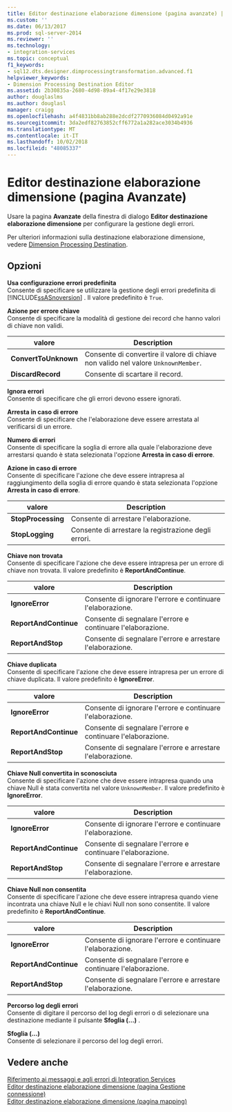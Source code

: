 ```yaml
---
title: Editor destinazione elaborazione dimensione (pagina avanzate) | Microsoft Docs
ms.custom: ''
ms.date: 06/13/2017
ms.prod: sql-server-2014
ms.reviewer: ''
ms.technology:
- integration-services
ms.topic: conceptual
f1_keywords:
- sql12.dts.designer.dimprocessingtransformation.advanced.f1
helpviewer_keywords:
- Dimension Processing Destination Editor
ms.assetid: 2b30835a-2680-4d98-89a4-4f17e29e3818
author: douglaslms
ms.author: douglasl
manager: craigg
ms.openlocfilehash: a4f4831bb8ab288e2dcdf2770936084d0492a91e
ms.sourcegitcommit: 3da2edf82763852cff6772a1a282ace3034b4936
ms.translationtype: MT
ms.contentlocale: it-IT
ms.lasthandoff: 10/02/2018
ms.locfileid: "48085337"
---
```

# <a name="dimension-processing-destination-editor-advanced-page"></a>Editor destinazione elaborazione dimensione (pagina Avanzate)
  Usare la pagina **Avanzate** della finestra di dialogo **Editor destinazione elaborazione dimensione** per configurare la gestione degli errori.  
  
 Per ulteriori informazioni sulla destinazione elaborazione dimensione, vedere [Dimension Processing Destination](data-flow/dimension-processing-destination.md).  
  
## <a name="options"></a>Opzioni  
 **Usa configurazione errori predefinita**  
 Consente di specificare se utilizzare la gestione degli errori predefinita di [!INCLUDE[ssASnoversion](../includes/ssasnoversion-md.md)] . Il valore predefinito è `True`.  
  
 **Azione per errore chiave**  
 Consente di specificare la modalità di gestione dei record che hanno valori di chiave non validi.  
  
|valore|Description|  
|-----------|-----------------|  
|**ConvertToUnknown**|Consente di convertire il valore di chiave non valido nel valore `UnknownMember`.|  
|**DiscardRecord**|Consente di scartare il record.|  
  
 **Ignora errori**  
 Consente di specificare che gli errori devono essere ignorati.  
  
 **Arresta in caso di errore**  
 Consente di specificare che l'elaborazione deve essere arrestata al verificarsi di un errore.  
  
 **Numero di errori**  
 Consente di specificare la soglia di errore alla quale l'elaborazione deve arrestarsi quando è stata selezionata l'opzione **Arresta in caso di errore**.  
  
 **Azione in caso di errore**  
 Consente di specificare l'azione che deve essere intrapresa al raggiungimento della soglia di errore quando è stata selezionata l'opzione **Arresta in caso di errore**.  
  
|valore|Description|  
|-----------|-----------------|  
|**StopProcessing**|Consente di arrestare l'elaborazione.|  
|**StopLogging**|Consente di arrestare la registrazione degli errori.|  
  
 **Chiave non trovata**  
 Consente di specificare l'azione che deve essere intrapresa per un errore di chiave non trovata. Il valore predefinito è **ReportAndContinue**.  
  
|valore|Description|  
|-----------|-----------------|  
|**IgnoreError**|Consente di ignorare l'errore e continuare l'elaborazione.|  
|**ReportAndContinue**|Consente di segnalare l'errore e continuare l'elaborazione.|  
|**ReportAndStop**|Consente di segnalare l'errore e arrestare l'elaborazione.|  
  
 **Chiave duplicata**  
 Consente di specificare l'azione che deve essere intrapresa per un errore di chiave duplicata. Il valore predefinito è **IgnoreError**.  
  
|valore|Description|  
|-----------|-----------------|  
|**IgnoreError**|Consente di ignorare l'errore e continuare l'elaborazione.|  
|**ReportAndContinue**|Consente di segnalare l'errore e continuare l'elaborazione.|  
|**ReportAndStop**|Consente di segnalare l'errore e arrestare l'elaborazione.|  
  
 **Chiave Null convertita in sconosciuta**  
 Consente di specificare l'azione che deve essere intrapresa quando una chiave Null è stata convertita nel valore `UnknownMember`. Il valore predefinito è **IgnoreError**.  
  
|valore|Description|  
|-----------|-----------------|  
|**IgnoreError**|Consente di ignorare l'errore e continuare l'elaborazione.|  
|**ReportAndContinue**|Consente di segnalare l'errore e continuare l'elaborazione.|  
|**ReportAndStop**|Consente di segnalare l'errore e arrestare l'elaborazione.|  
  
 **Chiave Null non consentita**  
 Consente di specificare l'azione che deve essere intrapresa quando viene incontrata una chiave Null e le chiavi Null non sono consentite. Il valore predefinito è **ReportAndContinue**.  
  
|valore|Description|  
|-----------|-----------------|  
|**IgnoreError**|Consente di ignorare l'errore e continuare l'elaborazione.|  
|**ReportAndContinue**|Consente di segnalare l'errore e continuare l'elaborazione.|  
|**ReportAndStop**|Consente di segnalare l'errore e arrestare l'elaborazione.|  
  
 **Percorso log degli errori**  
 Consente di digitare il percorso del log degli errori o di selezionare una destinazione mediante il pulsante **Sfoglia (…)** .  
  
 **Sfoglia (...)**  
 Consente di selezionare il percorso del log degli errori.  
  
## <a name="see-also"></a>Vedere anche  
 [Riferimento ai messaggi e agli errori di Integration Services](../../2014/integration-services/integration-services-error-and-message-reference.md)   
 [Editor destinazione elaborazione dimensione &#40;pagina Gestione connessione&#41;](../../2014/integration-services/dimension-processing-destination-editor-connection-manager-page.md)   
 [Editor destinazione elaborazione dimensione &#40;pagina mapping&#41;](../../2014/integration-services/dimension-processing-destination-editor-mappings-page.md)  
  
  
